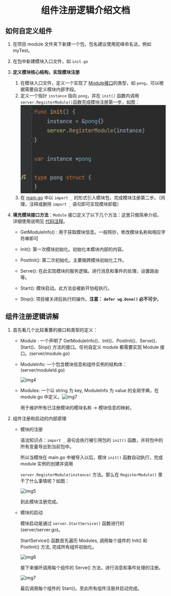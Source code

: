 # <center> 组件注册逻辑介绍文档 </center>

## 如何自定义组件

  1. 在项目 module 文件夹下新建一个包，包名建议使用驼峰命名法，例如 myTest。

  2. 在包中新建模块入口文件，如 `init.go`
  3. **定义模块核心结构，实现模块注册**
     1. 在模块入口文件，定义一个实现了 [Module接口](../server/module.go)的类型，如 `pong`，可以根据需要自定义模块内部字段。
     2. 定义一个指针 `instance` 指向 `pong`，并在 `init()` 函数内调用 `server.RegisterModule()`函数完成模块注册第一步，如图：
     ![img2](./img/moduleRegisterImgs/img2.png)
     3. 在 [main.go](../server/main.go) 中以 `import _` 的形式引入模块包，完成模块注册第二步。（同理，注释或删除 `import _` 语句即可实现模块卸载）
  4. **填充模块接口方法**：`Module` 接口定义了以下几个方法：这里只做简单介绍，详细使用说明见 [代码注释](../module/wechatPong/init.go)。

     + GetModuleInfo() : 用于获取模块信息。一般照抄，修改模块名称和相应字符串即可

     + Init(): 第一次模块初始化。初始化本模块内部的内容。

     + PostInit(): 第二次初始化。主要做跨模块初始化工作。

     + Serve(): 在此实现模块的服务逻辑。进行消息和事件的处理，设置路由等。

     + Start(): 模块启动。此方法会被新开协程执行。

     + Stop(): 项目被关闭后执行的操作。**注意： `defer wg.Done()` 必不可少**。


## 组件注册逻辑讲解

  1. 首先看几个比较重要的接口和类型的定义：

     - Module : 一个声明了 GetModuleInfo()、Init()、PostInit()、Serve()、Start()、Stop() 方法的接口。任何自定义 module 都需要实现 Module 接口。(server/module.go)

     - ModuleInfo: 一个包含模块信息和组件实例的结构体：(server/moduleId.go)

       ![img4](./img/moduleRegisterImgs/img6.jpg)
       
     - Modules: 一个以 string 为 key, ModuleInfo 为 value 的全局字典，在 module.go 中定义。![img7](./img/moduleRegisterImgs/img7.jpg)
     
       用于维护所有已注册模块的模块名称 -> 模块信息的映射。
     
       
     
  2. 组件注册和启动的内部原理
  
     - 模块的注册
     
       语法知识点：`import _` 语句会执行被引用包的 `init()` 函数，并将包中的所有变量导出到当前包中。  

       所以当模块在 main.go 中被导入以后，模块 `init()` 函数自动执行，完成 module 实例的创建并调用
  
       `server.RegisterModule(instance)` 方法。那么在 `RegisterModule()` 里干了什么事情呢？如图：
  
       ![img5](./img/moduleRegisterImgs/img9.jpg)
  
       到此模块注册完成。
     
     - 模块的启动
  
       模块启动是通过 `server.StartService()` 函数进行的(server/server.go)。
  
       StartService() 函数首先遍历 Modules, 调用每个组件的 Init() 和 PostInit() 方法, 完成所有组件初始化。
  
       ![img6](./img/moduleRegisterImgs/img10.jpg)
  
       接下来循环调用每个组件的 Serve() 方法，进行消息和事件处理的注册。
  
       ![img7](./img/moduleRegisterImgs/img11.jpg)
     
       最后调用每个组件的 Start()。至此所有组件注册并启动完成。
